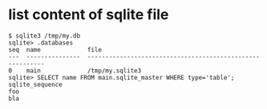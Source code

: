 # list content of sqlite file

    $ sqlite3 /tmp/my.db
    sqlite> .databases
    seq  name             file                                                      
    ---  ---------------  ----------------------------------------------------------
    0    main             /tmp/my.sqlite3      
    sqlite> SELECT name FROM main.sqlite_master WHERE type='table';
    sqlite_sequence
    foo
    bla
